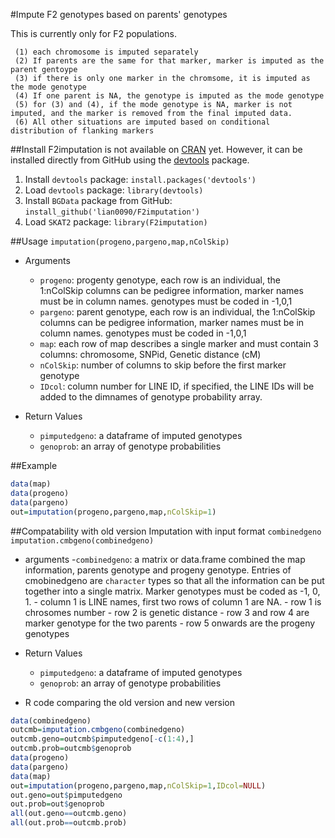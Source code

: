 #Impute F2 genotypes based on parents' genotypes

This is currently only for F2 populations.

     (1) each chromosome is imputed separately
     (2) If parents are the same for that marker, marker is imputed as the parent gentoype
     (3) if there is only one marker in the chromsome, it is imputed as the mode genotype
     (4) If one parent is NA, the genotype is imputed as the mode genotype
     (5) for (3) and (4), if the mode genotype is NA, marker is not imputed, and the marker is removed from the final imputed data.
     (6) All other situations are imputed based on conditional distribution of flanking markers

##Install
F2imputation is not available on [CRAN](http://cran.r-project.org/) yet. However, it can be installed directly from GitHub using the [devtools](https://github.com/hadley/devtools) package.

1. Install `devtools` package: `install.packages('devtools')`
2. Load `devtools` package: `library(devtools)`
3. Install `BGData` package from GitHub: `install_github('lian0090/F2imputation')`
4. Load `SKAT2` package: `library(F2imputation)`

##Usage
`imputation(progeno,pargeno,map,nColSkip)`
- Arguments
    - `progeno`: progenty genotype, each row is an individual, the 1:nColSkip columns can be pedigree information, marker names must be in column names. genotypes must be coded in -1,0,1
    - `pargeno`: parent genotype, each row is an individual, the 1:nColSkip columns can be  pedigree information, marker names must be in column names. genotypes must be coded in -1,0,1
    - `map`: each row of map describes a single marker and must contain 3 columns: chromosome, SNPid, Genetic distance (cM)
    - `nColSkip`: number of columns to skip before the first marker genotype  
    - `IDcol`: column number for LINE ID, if specified, the LINE IDs will be added to the dimnames of genotype probability array. 

- Return Values
    - `pimputedgeno`: a dataframe of imputed genotypes  
    - `genoprob`: an array of genotype probabilities

##Example
```R
data(map)
data(progeno)
data(pargeno)
out=imputation(progeno,pargeno,map,nColSkip=1)
```

##Compatability with old version
Imputation with input format `combinedgeno`
`imputation.cmbgeno(combinedgeno)`
- arguments
    -`combinedgeno`: a matrix or data.frame combined the map information, parents genotype and progeny genotype. Entries of cmobinedgeno are `character` types so that all the information can be put together into a single matrix. Marker genotypes must be coded as -1, 0, 1. 
          - column 1 is LINE names, first two rows of column 1 are NA. 
          - row 1 is chrosomes number
          - row 2 is genetic distance 
          - row 3 and row 4 are marker genotype for the two parents
          - row 5 onwards are the progeny genotypes


- Return Values
    - `pimputedgeno`: a dataframe of imputed genotypes  
    - `genoprob`: an array of genotype probabilities
- R code comparing the old version and new version

```R
data(combinedgeno)
outcmb=imputation.cmbgeno(combinedgeno)
outcmb.geno=outcmb$pimputedgeno[-c(1:4),]
outcmb.prob=outcmb$genoprob
data(progeno)
data(pargeno)
data(map)
out=imputation(progeno,pargeno,map,nColSkip=1,IDcol=NULL)
out.geno=out$pimputedgeno
out.prob=out$genoprob
all(out.geno==outcmb.geno)
all(out.prob==outcmb.prob)
```


